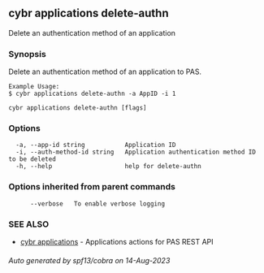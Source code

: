 ## cybr applications delete-authn

Delete an authentication method of an application

### Synopsis

Delete an authentication method of an application to PAS.
	
	Example Usage:
	$ cybr applications delete-authn -a AppID -i 1

```
cybr applications delete-authn [flags]
```

### Options

```
  -a, --app-id string           Application ID
  -i, --auth-method-id string   Application authentication method ID to be deleted
  -h, --help                    help for delete-authn
```

### Options inherited from parent commands

```
      --verbose   To enable verbose logging
```

### SEE ALSO

* [cybr applications](cybr_applications.md)	 - Applications actions for PAS REST API

###### Auto generated by spf13/cobra on 14-Aug-2023
